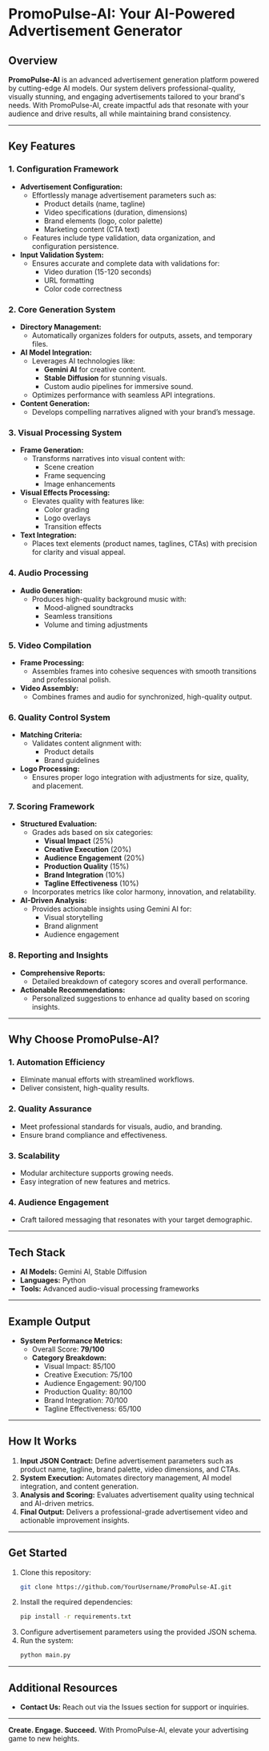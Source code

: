# PromoPulse-AI: Your AI-Powered Advertisement Generator

## Overview

**PromoPulse-AI** is an advanced advertisement generation platform powered by cutting-edge AI models. Our system delivers professional-quality, visually stunning, and engaging advertisements tailored to your brand's needs. With PromoPulse-AI, create impactful ads that resonate with your audience and drive results, all while maintaining brand consistency.

---

## Key Features

### 1. **Configuration Framework**
- **Advertisement Configuration:**
  - Effortlessly manage advertisement parameters such as:
    - Product details (name, tagline)
    - Video specifications (duration, dimensions)
    - Brand elements (logo, color palette)
    - Marketing content (CTA text)
  - Features include type validation, data organization, and configuration persistence.
- **Input Validation System:**
  - Ensures accurate and complete data with validations for:
    - Video duration (15-120 seconds)
    - URL formatting
    - Color code correctness

### 2. **Core Generation System**
- **Directory Management:**
  - Automatically organizes folders for outputs, assets, and temporary files.
- **AI Model Integration:**
  - Leverages AI technologies like:
    - **Gemini AI** for creative content.
    - **Stable Diffusion** for stunning visuals.
    - Custom audio pipelines for immersive sound.
  - Optimizes performance with seamless API integrations.
- **Content Generation:**
  - Develops compelling narratives aligned with your brand’s message.

### 3. **Visual Processing System**
- **Frame Generation:**
  - Transforms narratives into visual content with:
    - Scene creation
    - Frame sequencing
    - Image enhancements
- **Visual Effects Processing:**
  - Elevates quality with features like:
    - Color grading
    - Logo overlays
    - Transition effects
- **Text Integration:**
  - Places text elements (product names, taglines, CTAs) with precision for clarity and visual appeal.

### 4. **Audio Processing**
- **Audio Generation:**
  - Produces high-quality background music with:
    - Mood-aligned soundtracks
    - Seamless transitions
    - Volume and timing adjustments

### 5. **Video Compilation**
- **Frame Processing:**
  - Assembles frames into cohesive sequences with smooth transitions and professional polish.
- **Video Assembly:**
  - Combines frames and audio for synchronized, high-quality output.

### 6. **Quality Control System**
- **Matching Criteria:**
  - Validates content alignment with:
    - Product details
    - Brand guidelines
- **Logo Processing:**
  - Ensures proper logo integration with adjustments for size, quality, and placement.

### 7. **Scoring Framework**
- **Structured Evaluation:**
  - Grades ads based on six categories:
    - **Visual Impact** (25%)
    - **Creative Execution** (20%)
    - **Audience Engagement** (20%)
    - **Production Quality** (15%)
    - **Brand Integration** (10%)
    - **Tagline Effectiveness** (10%)
  - Incorporates metrics like color harmony, innovation, and relatability.
- **AI-Driven Analysis:**
  - Provides actionable insights using Gemini AI for:
    - Visual storytelling
    - Brand alignment
    - Audience engagement

### 8. **Reporting and Insights**
- **Comprehensive Reports:**
  - Detailed breakdown of category scores and overall performance.
- **Actionable Recommendations:**
  - Personalized suggestions to enhance ad quality based on scoring insights.

---

## Why Choose PromoPulse-AI?

### 1. Automation Efficiency
- Eliminate manual efforts with streamlined workflows.
- Deliver consistent, high-quality results.

### 2. Quality Assurance
- Meet professional standards for visuals, audio, and branding.
- Ensure brand compliance and effectiveness.

### 3. Scalability
- Modular architecture supports growing needs.
- Easy integration of new features and metrics.

### 4. Audience Engagement
- Craft tailored messaging that resonates with your target demographic.

---

## Tech Stack

- **AI Models:** Gemini AI, Stable Diffusion
- **Languages:** Python
- **Tools:** Advanced audio-visual processing frameworks

---

## Example Output


- **System Performance Metrics:**
  - Overall Score: **79/100**
  - **Category Breakdown:**
    - Visual Impact: 85/100
    - Creative Execution: 75/100
    - Audience Engagement: 90/100
    - Production Quality: 80/100
    - Brand Integration: 70/100
    - Tagline Effectiveness: 65/100

---

## How It Works

1. **Input JSON Contract:** Define advertisement parameters such as product name, tagline, brand palette, video dimensions, and CTAs.
2. **System Execution:** Automates directory management, AI model integration, and content generation.
3. **Analysis and Scoring:** Evaluates advertisement quality using technical and AI-driven metrics.
4. **Final Output:** Delivers a professional-grade advertisement video and actionable improvement insights.

---

## Get Started

1. Clone this repository:
   ```bash
   git clone https://github.com/YourUsername/PromoPulse-AI.git
   ```
2. Install the required dependencies:
   ```bash
   pip install -r requirements.txt
   ```
3. Configure advertisement parameters using the provided JSON schema.
4. Run the system:
   ```bash
   python main.py
   ```

---

## Additional Resources


- **Contact Us:** Reach out via the Issues section for support or inquiries.

---

**Create. Engage. Succeed.** 
With PromoPulse-AI, elevate your advertising game to new heights.

